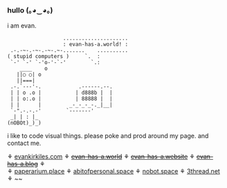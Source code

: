 ### hullo (｡◕‿◕｡)

i am evan. 

```
                  .....................
                  : evan-has-a.world! :
 .-.-~-.-~-.-~-.~-.......    ..........
( stupid computers )     `.  :
 `-' `-' `-'o-'-`-'        `.:
    ____    o
   ||○ ○| o
   ||===|
 .-.`---'-.            .------.--.
 | | o .o |           | d888b |  |
 | | o:.o |           | 88888 |  |
 | |      |         _-_-_-_-._|__|
 `-".-.-.-'        `-------'
 _| | : |_
(nOBOt)_)_)
```
i like to code visual things. please poke and prod around my page. and contact me.

⚘ [evankirkiles.com](https://evankirkiles.com) ⚘ ~~[evan-has-a.world](https://evan-has-a.world/)~~ ⚘ ~~[evan-has-a.website](https://evan-has-a.website/)~~ ⚘ ~~[evan-has-a.blog](https://evan-has-a.blog)~~ ⚘<br/>
⚘ [paperarium.place](https://paperarium.place) ⚘ [abitofpersonal.space](https://abitofpersonal.space) ⚘ [nobot.space](https://nobot.space) ⚘ [3thread.net](https://3thread.net) ⚘ ~~
